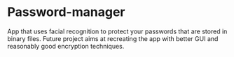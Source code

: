 # Password-manager
App that uses facial recognition to protect your passwords that are stored in binary files. Future project aims at recreating the app with better GUI and reasonably good encryption techniques.
